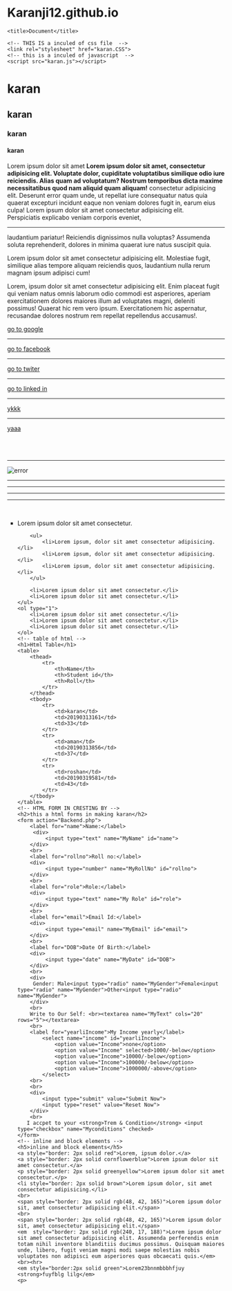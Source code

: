 # Karanji12.github.io
<!DOCTYPE html>
<html lang="en">

<head>
    <meta charset="UTF-8">
    <meta http-equiv="X-UA-Compatible" content="IE=edge">
    <meta name="viewport" content="width=device-width, initial-scale=1.0">
    <meta name="keywords" content="earn money, millionare, billionare">
    <meta name="robots" content="INDEX, FOLLOW">

    <title>Document</title>

    <!-- THIS IS a inculed of css file  -->
    <link rel="stylesheet" href="karan.CSS">
    <!-- this is a inculed of javascript  -->
    <script src="karan.js"></script>
</head>

<body>
    <h1>karan</h1>
    <h2>karan</h2>
    <h3>karan</h3>
    <h4>karan</h4>
    <p>Lorem ipsum dolor sit amet <strong>Lorem ipsum dolor sit amet, consectetur adipisicing elit. Voluptate dolor,
            cupiditate voluptatibus similique odio iure reiciendis. Alias quam ad voluptatum? Nostrum temporibus dicta
            maxime necessitatibus quod nam aliquid quam aliquam!</strong> consectetur adipisicing elit. Deserunt error
        quam unde, ut repellat iure consequatur natus quia quaerat excepturi incidunt eaque non veniam dolores fugit in,
        earum eius culpa! Lorem ipsum dolor sit amet consectetur adipisicing elit. <br> Perspiciatis explicabo veniam
        corporis eveniet,
        <hr> laudantium pariatur! Reiciendis dignissimos nulla voluptas? Assumenda soluta reprehenderit, dolores in
        minima quaerat iure natus suscipit quia.
    </p>
    <p>Lorem ipsum dolor sit amet consectetur adipisicing elit. Molestiae fugit, similique alias tempore aliquam
        reiciendis quos, laudantium nulla rerum magnam ipsum adipisci cum!</p>
    <p>Lorem, ipsum dolor sit amet consectetur adipisicing elit. Enim placeat fugit qui veniam natus omnis laborum odio
        commodi est asperiores, aperiam exercitationem dolores maiores illum ad voluptates magni, deleniti possimus!
        Quaerat hic rem vero ipsum. Exercitationem hic aspernatur, recusandae dolores nostrum rem repellat repellendus
        accusamus!.</p>
    <a href="https://google.com" target="_blank">go to google</a><br>
    <hr>
    <a href="https://facebook.com" target="_blank">go to facebook</a><br>
    <hr>
    <a href="https://twiter.com" target="_blank">go to twiter</a><br>
    <hr>
    <a href="https://linkedin.com" target="_blank">go to linked in</a><br>
    <hr>
    <a href="/y.html">ykkk</a><br>
    <hr>
    <a href="/a.html">yaaa</a><br><br><br><br>
    <hr>
    <img src="/pic-1.jpg" alt="error">
    <hr>
    <hr>
    <hr>
    <hr><br>
    <!-- this the orderd valve of any website content -->
    <!-- ul is unordered order so we that any wirtten by is unordered but ol is orderd so we any writtenby is orderd -->
    <ul type="square">
        <li>Lorem ipsum dolor sit amet consectetur.</li>

        <ul>
            <li>Lorem ipsum, dolor sit amet consectetur adipisicing.</li>
            <li>Lorem ipsum, dolor sit amet consectetur adipisicing.</li>
            <li>Lorem ipsum, dolor sit amet consectetur adipisicing.</li>
        </ul>

        <li>Lorem ipsum dolor sit amet consectetur.</li>
        <li>Lorem ipsum dolor sit amet consectetur.</li>
    </ul>
    <ol type="1">
        <li>Lorem ipsum dolor sit amet consectetur.</li>
        <li>Lorem ipsum dolor sit amet consectetur.</li>
        <li>Lorem ipsum dolor sit amet consectetur.</li>
    </ol>
    <!-- table of html -->
    <h1>Html Table</h1>
    <table>
        <thead>
            <tr>
                <th>Name</th>
                <th>Student id</th>
                <th>Roll</th>
            </tr>
        </thead>
        <tbody>
            <tr>
                <td>karan</td>
                <td>20190313161</td>
                <td>33</td>
            </tr>
            <tr>
                <td>aman</td>
                <td>20190313856</td>
                <td>37</td>
            </tr>
            <tr>
                <td>roshan</td>
                <td>20190319581</td>
                <td>43</td>
            </tr>
        </tbody>
    </table>
    <!-- HTML FORM IN CRESTING BY -->
    <h2>this a html forms in making karan</h2>
    <form action="Backend.php">
        <label for="name">Name:</label>
         <div>
             <input type="text" name="MyName" id="name">
        </div>
        <br>
        <label for="rollno">Roll no:</label>
        <div>
             <input type="number" name="MyRollNo" id="rollno">
        </div>
        <br>
        <label for="role">Role:</label>
        <div>
             <input type="text" name="My Role" id="role">
        </div>
        <br>
        <label for="email">Email Id:</label>
        <div>
             <input type="email" name="MyEmail" id="email">
        </div>
        <br>
        <label for="DOB">Date Of Birth:</label>
        <div>
             <input type="date" name="MyDate" id="DOB">
        </div>
        <br>
        <div>
         Gender: Male<input type="radio" name="MyGender">Female<input type="radio" name="MyGender">Other<input type="radio" name="MyGender">
        </div>
        <br>
        Write to Our Self: <br><textarea name="MyText" cols="20" rows="5"></textarea>
        <br>
        <label for="yearliIncome">My Income yearly</label>
            <select name="income" id="yearliIncome">
                <option value="Income">none</option>
                <option value="Income" selected>1000/-below</option>
                <option value="Income">10000/-below</option>
                <option value="Income">100000/-below</option>
                <option value="Income">1000000/-above</option>
            </select>
        <br>
        <br>
        <div>
            <input type="submit" value="Submit Now">
            <input type="reset" value="Reset Now">
        </div>
        <br>
       I accpet to your <strong>Trem & Condition</strong> <input type="checkbox" name="Myconditions" checked>
    </form>
    <!-- inline and block elements -->
    <h5>inline and block elements</h5>
    <a style="border: 2px solid red">Lorem, ipsum dolor.</a>
    <a style="border: 2px solid cornflowerblue">Lorem ipsum dolor sit amet consectetur.</a>
    <p style="border: 2px solid greenyellow">Lorem ipsum dolor sit amet consectetur.</p>
    <li style="border: 2px solid brown">Lorem ipsum dolor, sit amet consectetur adipisicing.</li>
    <br>
    <span style="border: 2px solid rgb(48, 42, 165)">Lorem ipsum dolor sit, amet consectetur adipisicing elit.</span>
    <br>
    <span style="border: 2px solid rgb(48, 42, 165)">Lorem ipsum dolor sit, amet consectetur adipisicing elit.</span>
    <em  style="border: 2px solid rgb(240, 17, 188)">Lorem ipsum dolor sit amet consectetur adipisicing elit. Assumenda perferendis enim totam nihil inventore blanditiis ducimus possimus. Quisquam maiores unde, libero, fugit veniam magni modi saepe molestias nobis voluptates non adipisci eum asperiores quas obcaecati quis.</em>
    <br><hr>
    <em style="border:2px solid green">Lorem23bnnmbbbhfjuy <strong>fuyfblg lilg</em>
    <p>
    
</body>

</html>
